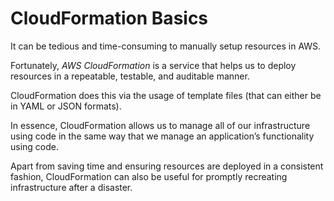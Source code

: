 # CloudFormation Basics

It can be tedious and time-consuming to manually setup resources in AWS.

Fortunately, _AWS CloudFormation_ is a service that helps us to deploy resources in a repeatable, testable, and auditable manner.

CloudFormation does this via the usage of template files (that can either be in YAML or JSON formats).

In essence, CloudFormation allows us to manage all of our infrastructure using code in the same way that we manage an application’s functionality using code.

Apart from saving time and ensuring resources are deployed in a consistent fashion, CloudFormation can also be useful for promptly recreating infrastructure after a disaster.
